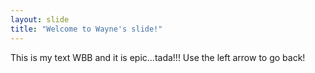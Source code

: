 ```yaml
---
layout: slide
title: "Welcome to Wayne's slide!"
---
```

This is my text WBB and it is epic...tada!!!
Use the left arrow to go back!
